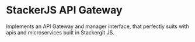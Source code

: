 # StackerJS API Gateway
Implements an API Gateway and manager interface, that perfectly suits with apis and microservices built in Stackergit JS.